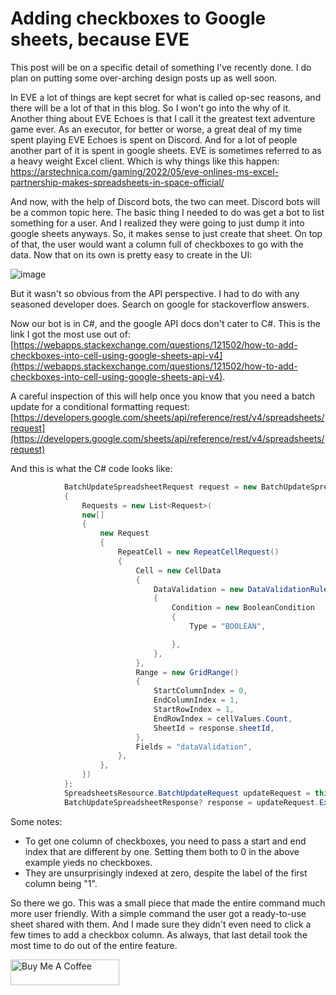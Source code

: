 # Adding checkboxes to Google sheets, because EVE

This post will be on a specific detail of something I've recently done. I do plan on putting some over-arching design posts up as well soon.

In EVE a lot of things are kept secret for what is called op-sec reasons, and there will be a lot of that in this blog. So I won't go into the why of it.
Another thing about EVE Echoes is that I call it the greatest text adventure game ever. As an executor, for better or worse, a great deal of my time spent playing EVE Echoes is spent on Discord. And for a lot of people another part of it is spent in google sheets.
EVE is sometimes referred to as a heavy weight Excel client. Which is why things like this happen: https://arstechnica.com/gaming/2022/05/eve-onlines-ms-excel-partnership-makes-spreadsheets-in-space-official/

And now, with the help of Discord bots, the two can meet. Discord bots will be a common topic here.
The basic thing I needed to do was get a bot to list something for a user. And I realized they were going to just dump it into google sheets anyways. So, it makes sense to just create that sheet.
On top of that, the user would want a column full of checkboxes to go with the data. Now that on its own is pretty easy to create in the UI: 

![image](https://user-images.githubusercontent.com/52060413/195969961-9e0e63e7-ff20-4532-998e-b7dec1d69c31.png)

But it wasn't so obvious from the API perspective. I had to do with any seasoned developer does. Search on google for stackoverflow answers.

Now our bot is in C#, and the google API docs don't cater to C#.
This is the link I got the most use out of: 
[https://webapps.stackexchange.com/questions/121502/how-to-add-checkboxes-into-cell-using-google-sheets-api-v4](https://webapps.stackexchange.com/questions/121502/how-to-add-checkboxes-into-cell-using-google-sheets-api-v4).

A careful inspection of this will help once you know that you need a batch update for a conditional formatting request: 
[https://developers.google.com/sheets/api/reference/rest/v4/spreadsheets/request](https://developers.google.com/sheets/api/reference/rest/v4/spreadsheets/request)

And this is what the C# code looks like: 

```C#
            BatchUpdateSpreadsheetRequest request = new BatchUpdateSpreadsheetRequest
            {
                Requests = new List<Request>(
                new[]
                {
                    new Request
                    {
                        RepeatCell = new RepeatCellRequest()
                        {
                            Cell = new CellData
                            {
                                DataValidation = new DataValidationRule()
                                {
                                    Condition = new BooleanCondition
                                    {
                                        Type = "BOOLEAN",

                                    },
                                },
                            },
                            Range = new GridRange()
                            {
                                StartColumnIndex = 0,
                                EndColumnIndex = 1,
                                StartRowIndex = 1,
                                EndRowIndex = cellValues.Count,
                                SheetId = response.sheetId,
                            },
                            Fields = "dataValidation",
                        },
                    },
                })
            };
            SpreadsheetsResource.BatchUpdateRequest updateRequest = this._sheetsService.Spreadsheets.BatchUpdate(request, response.spreadsheet.SpreadsheetId);
            BatchUpdateSpreadsheetResponse? response = updateRequest.Execute();
```

Some notes: 
* To get one column of checkboxes, you need to pass a start and end index that are different by one. Setting them both to 0 in the above example yieds no checkboxes.
* They are unsurprisingly indexed at zero, despite the label of the first column being "1".

So there we go. This was a small piece that made the entire command much more user friendly. With a simple command the user got a ready-to-use sheet shared with them. 
And I made sure they didn't even need to click a few times to add a checkbox column. As always, that last detail took the most time to do out of the entire feature. 

<a href="https://www.buymeacoffee.com/sarpedontdw" target="_blank"><img src="https://cdn.buymeacoffee.com/buttons/default-orange.png" alt="Buy Me A Coffee" height="41" width="174"></a>
